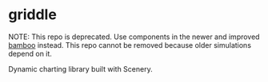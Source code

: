 griddle
=========

NOTE: This repo is deprecated. Use components in the newer and improved [bamboo](https://github.com/phetsims/bamboo)
instead. This repo cannot be removed because older simulations depend on it.

Dynamic charting library built with Scenery.
